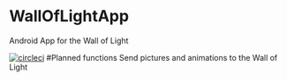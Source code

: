 # WallOfLightApp
Android App for the Wall of Light

[![circleci](https://circleci.com/gh/RT-CUSTOMZ/WallOfLightApp.svg?style=shield&circle-token=:d4ef396cb83eb24fad0b39d4f344138c35e325ca)](https://circleci.com/gh/RT-CUSTOMZ/WallOfLightApp)
#Planned functions
Send pictures and animations to the Wall of Light
